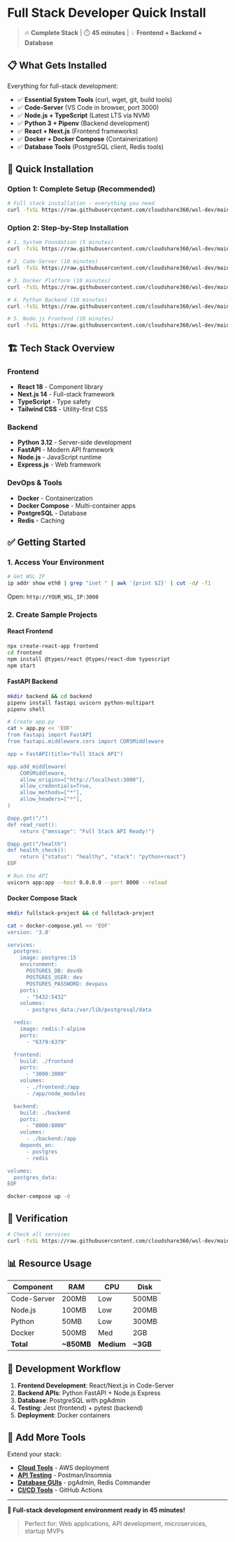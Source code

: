 # Full Stack Developer Quick Install

> 🔥 **Complete Stack** | ⏱️ **45 minutes** | 💡 **Frontend + Backend + Database**

## 📋 What Gets Installed

Everything for full-stack development:

- ✅ **Essential System Tools** (curl, wget, git, build tools)
- ✅ **Code-Server** (VS Code in browser, port 3000)
- ✅ **Node.js + TypeScript** (Latest LTS via NVM)
- ✅ **Python 3 + Pipenv** (Backend development)
- ✅ **React + Next.js** (Frontend frameworks)
- ✅ **Docker + Docker Compose** (Containerization)
- ✅ **Database Tools** (PostgreSQL client, Redis tools)

## 🚀 Quick Installation

### Option 1: Complete Setup (Recommended)

```bash
# Full stack installation - everything you need
curl -fsSL https://raw.githubusercontent.com/cloudshare360/wsl-dev/main/wsl-install-code-server/quick-install/fullstack.sh | bash
```

### Option 2: Step-by-Step Installation

```bash
# 1. System Foundation (5 minutes)
curl -fsSL https://raw.githubusercontent.com/cloudshare360/wsl-dev/main/wsl-install-code-server/01-system-setup/essential-tools.md | bash

# 2. Code-Server (10 minutes)
curl -fsSL https://raw.githubusercontent.com/cloudshare360/wsl-dev/main/wsl-install-code-server/02-code-server/installation.md | bash

# 3. Docker Platform (10 minutes)
curl -fsSL https://raw.githubusercontent.com/cloudshare360/wsl-dev/main/wsl-install-code-server/03-containers/docker.md | bash

# 4. Python Backend (10 minutes)
curl -fsSL https://raw.githubusercontent.com/cloudshare360/wsl-dev/main/wsl-install-code-server/04-programming-languages/python.md | bash

# 5. Node.js Frontend (10 minutes)
curl -fsSL https://raw.githubusercontent.com/cloudshare360/wsl-dev/main/wsl-install-code-server/04-programming-languages/nodejs.md | bash
```

## 🏗️ Tech Stack Overview

### Frontend
- **React 18** - Component library
- **Next.js 14** - Full-stack framework
- **TypeScript** - Type safety
- **Tailwind CSS** - Utility-first CSS

### Backend
- **Python 3.12** - Server-side development
- **FastAPI** - Modern API framework
- **Node.js** - JavaScript runtime
- **Express.js** - Web framework

### DevOps & Tools
- **Docker** - Containerization
- **Docker Compose** - Multi-container apps
- **PostgreSQL** - Database
- **Redis** - Caching

## ✅ Getting Started

### 1. Access Your Environment

```bash
# Get WSL IP
ip addr show eth0 | grep "inet " | awk '{print $2}' | cut -d/ -f1
```

Open: `http://YOUR_WSL_IP:3000`

### 2. Create Sample Projects

#### React Frontend
```bash
npx create-react-app frontend
cd frontend
npm install @types/react @types/react-dom typescript
npm start
```

#### FastAPI Backend
```bash
mkdir backend && cd backend
pipenv install fastapi uvicorn python-multipart
pipenv shell

# Create app.py
cat > app.py << 'EOF'
from fastapi import FastAPI
from fastapi.middleware.cors import CORSMiddleware

app = FastAPI(title="Full Stack API")

app.add_middleware(
    CORSMiddleware,
    allow_origins=["http://localhost:3000"],
    allow_credentials=True,
    allow_methods=["*"],
    allow_headers=["*"],
)

@app.get("/")
def read_root():
    return {"message": "Full Stack API Ready!"}

@app.get("/health")
def health_check():
    return {"status": "healthy", "stack": "python+react"}
EOF

# Run the API
uvicorn app:app --host 0.0.0.0 --port 8000 --reload
```

#### Docker Compose Stack
```bash
mkdir fullstack-project && cd fullstack-project

cat > docker-compose.yml << 'EOF'
version: '3.8'

services:
  postgres:
    image: postgres:15
    environment:
      POSTGRES_DB: devdb
      POSTGRES_USER: dev
      POSTGRES_PASSWORD: devpass
    ports:
      - "5432:5432"
    volumes:
      - postgres_data:/var/lib/postgresql/data

  redis:
    image: redis:7-alpine
    ports:
      - "6379:6379"

  frontend:
    build: ./frontend
    ports:
      - "3000:3000"
    volumes:
      - ./frontend:/app
      - /app/node_modules

  backend:
    build: ./backend
    ports:
      - "8000:8000"
    volumes:
      - ./backend:/app
    depends_on:
      - postgres
      - redis

volumes:
  postgres_data:
EOF

docker-compose up -d
```

## 🧪 Verification

```bash
# Check all services
curl -fsSL https://raw.githubusercontent.com/cloudshare360/wsl-dev/main/wsl-install-code-server/08-troubleshooting/fullstack-verification.md | bash
```

## 📊 Resource Usage

| Component | RAM | CPU | Disk |
|-----------|-----|-----|------|
| Code-Server | 200MB | Low | 500MB |
| Node.js | 100MB | Low | 200MB |
| Python | 50MB | Low | 300MB |
| Docker | 500MB | Med | 2GB |
| **Total** | **~850MB** | **Medium** | **~3GB** |

## 🎯 Development Workflow

1. **Frontend Development**: React/Next.js in Code-Server
2. **Backend APIs**: Python FastAPI + Node.js Express
3. **Database**: PostgreSQL with pgAdmin
4. **Testing**: Jest (frontend) + pytest (backend)
5. **Deployment**: Docker containers

## 🔗 Add More Tools

Extend your stack:

- **[Cloud Tools](../06-cloud-tools/aws-cli.md)** - AWS deployment
- **[API Testing](../07-development-tools/api-testing.md)** - Postman/Insomnia
- **[Database GUIs](../07-development-tools/database-tools.md)** - pgAdmin, Redis Commander
- **[CI/CD Tools](../07-development-tools/cicd-tools.md)** - GitHub Actions

---

**🎉 Full-stack development environment ready in 45 minutes!**

> Perfect for: Web applications, API development, microservices, startup MVPs